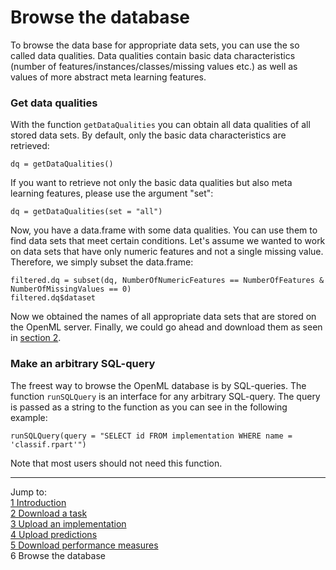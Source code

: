 Browse the database
===================

To browse the data base for appropriate data sets, you can use the so called data qualities. Data qualities contain basic data characteristics (number of features/instances/classes/missing values etc.) as well as values of more abstract meta learning features. 

### Get data qualities
With the function `getDataQualities` you can obtain all data qualities of all stored data sets. 
By default, only the basic data characteristics are retrieved:


```splus
dq = getDataQualities()
```

If you want to retrieve not only the basic data qualities but also meta learning features, 
please use the argument "set":


```splus
dq = getDataQualities(set = "all")
```

Now, you have a data.frame with some data qualities. You can use them to find data sets that meet certain conditions. Let's assume we wanted to work on data sets that have only numeric features and not a single missing value. Therefore, we simply subset the data.frame:


```splus
filtered.dq = subset(dq, NumberOfNumericFeatures == NumberOfFeatures & NumberOfMissingValues == 0)
filtered.dq$dataset
```

Now we obtained the names of all appropriate data sets that are stored on the OpenML server. Finally, we could go ahead and download them as seen in [section 2](2-Download-a-task.md).

### Make an arbitrary SQL-query
The freest way to browse the OpenML database is by SQL-queries. The function `runSQLQuery` is 
an interface for any arbitrary SQL-query. The query is passed as a string to the function as 
you can see in the following example:


```splus
runSQLQuery(query = "SELECT id FROM implementation WHERE name = 'classif.rpart'")
```

Note that most users should not need this function.

----------------------------------------------------------------------------------------------------------------------
Jump to:   
[1 Introduction](1-Introduction.md)  
[2 Download a task](2-Download-a-task.md)  
[3 Upload an implementation](3-Upload-an-implementation.md)  
[4 Upload predictions](4-Upload-predictions.md)  
[5 Download performance measures](5-Download-performance-measures.md)  
6 Browse the database
